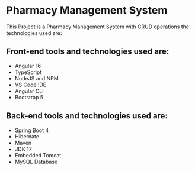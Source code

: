 # **Pharmacy Management System**

This Project is a Pharmacy Management System with CRUD operations the technologies used are:

## **Front-end tools and technologies used are:**
- Angular 16
- TypeScript
- NodeJS and NPM
- VS Code IDE
- Angular CLI
- Bootstrap 5

## **Back-end tools and technologies used are:**
- Spring Boot 4
- Hibernate
- Maven
- JDK 17
- Embedded Tomcat
- MySQL Database
